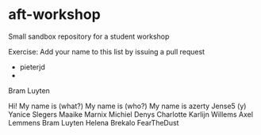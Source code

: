 # aft-workshop
Small sandbox repository for a student workshop

Exercise: Add your name to this list by issuing a pull request
- pieterjd
- 

Bram Luyten

Hi! My name is (what?)
My name is (who?)
My name is
azerty
Jense5 (y)
Yanice Slegers
Maaike 
Marnix Michiel Denys
Charlotte
Karlijn Willems
Axel Lemmens
Bram Luyten
Helena Brekalo
FearTheDust